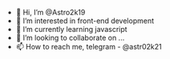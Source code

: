- 👋 Hi, I’m @Astro2k19
- 👀 I’m interested in front-end development
- 🌱 I’m currently learning javascript
- 💞️ I’m looking to collaborate on ...
- 📫 How to reach me, telegram - @astr02k21

<!---
Astro2k19/Astro2k19 is a ✨ special ✨ repository because its `README.md` (this file) appears on your GitHub profile.
You can click the Preview link to take a look at your changes.
--->
